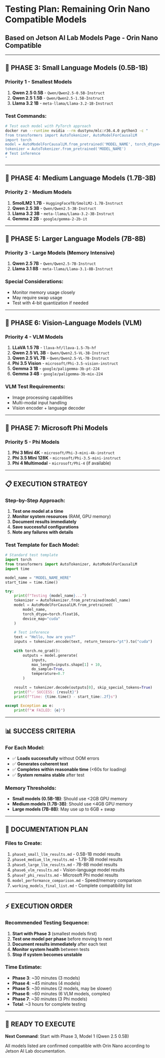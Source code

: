# Testing Plan: Remaining Orin Nano Compatible Models

## Based on Jetson AI Lab Models Page - Orin Nano Compatible

---

## 🎯 **PHASE 3: Small Language Models (0.5B-1B)**

### Priority 1 - Smallest Models
1. **Qwen 2.5 0.5B** - `Qwen/Qwen2.5-0.5B-Instruct`
2. **Qwen 2.5 1.5B** - `Qwen/Qwen2.5-1.5B-Instruct`
3. **Llama 3.2 1B** - `meta-llama/Llama-3.2-1B-Instruct`

### Test Commands:
```bash
# Test each model with PyTorch approach
docker run --runtime nvidia --rm dustynv/mlc:r36.4.0 python3 -c "
from transformers import AutoTokenizer, AutoModelForCausalLM
import torch
model = AutoModelForCausalLM.from_pretrained('MODEL_NAME', torch_dtype=torch.float16, device_map='cuda')
tokenizer = AutoTokenizer.from_pretrained('MODEL_NAME')
# Test inference
"
```

---

## 🎯 **PHASE 4: Medium Language Models (1.7B-3B)**

### Priority 2 - Medium Models
1. **SmolLM2 1.7B** - `HuggingFaceTB/SmolLM2-1.7B-Instruct`
2. **Qwen 2.5 3B** - `Qwen/Qwen2.5-3B-Instruct`
3. **Llama 3.2 3B** - `meta-llama/Llama-3.2-3B-Instruct`
4. **Gemma 2 2B** - `google/gemma-2-2b-it`

---

## 🎯 **PHASE 5: Larger Language Models (7B-8B)**

### Priority 3 - Large Models (Memory Intensive)
1. **Qwen 2.5 7B** - `Qwen/Qwen2.5-7B-Instruct`
2. **Llama 3.1 8B** - `meta-llama/Llama-3.1-8B-Instruct`

### Special Considerations:
- Monitor memory usage closely
- May require swap usage
- Test with 4-bit quantization if needed

---

## 🎯 **PHASE 6: Vision-Language Models (VLM)**

### Priority 4 - VLM Models
1. **LLaVA 1.5 7B** - `llava-hf/llava-1.5-7b-hf`
2. **Qwen 2.5 VL 3B** - `Qwen/Qwen2.5-VL-3B-Instruct`
3. **Qwen 2.5 VL 7B** - `Qwen/Qwen2.5-VL-7B-Instruct`
4. **Phi 3.5 Vision** - `microsoft/Phi-3.5-vision-instruct`
5. **Gemma 3 1B** - `google/paligemma-3b-pt-224`
6. **Gemma 3 4B** - `google/paligemma-3b-mix-224`

### VLM Test Requirements:
- Image processing capabilities
- Multi-modal input handling
- Vision encoder + language decoder

---

## 🎯 **PHASE 7: Microsoft Phi Models**

### Priority 5 - Phi Models
1. **Phi 3 Mini 4K** - `microsoft/Phi-3-mini-4k-instruct`
2. **Phi 3.5 Mini 128K** - `microsoft/Phi-3.5-mini-instruct`
3. **Phi 4 Multimodal** - `microsoft/Phi-4` (if available)

---

## 📋 **EXECUTION STRATEGY**

### Step-by-Step Approach:
1. **Test one model at a time**
2. **Monitor system resources** (RAM, GPU memory)
3. **Document results immediately**
4. **Save successful configurations**
5. **Note any failures with details**

### Test Template for Each Model:
```python
# Standard test template
import torch
from transformers import AutoTokenizer, AutoModelForCausalLM
import time

model_name = "MODEL_NAME_HERE"
start_time = time.time()

try:
    print(f"Testing {model_name}...")
    tokenizer = AutoTokenizer.from_pretrained(model_name)
    model = AutoModelForCausalLM.from_pretrained(
        model_name,
        torch_dtype=torch.float16,
        device_map="cuda"
    )
    
    # Test inference
    text = "Hello, how are you?"
    inputs = tokenizer.encode(text, return_tensors="pt").to("cuda")
    
    with torch.no_grad():
        outputs = model.generate(
            inputs,
            max_length=inputs.shape[1] + 10,
            do_sample=True,
            temperature=0.7
        )
    
    result = tokenizer.decode(outputs[0], skip_special_tokens=True)
    print(f"✅ SUCCESS: {result}")
    print(f"Time: {time.time() - start_time:.2f}s")
    
except Exception as e:
    print(f"❌ FAILED: {e}")
```

---

## 📊 **SUCCESS CRITERIA**

### For Each Model:
- ✅ **Loads successfully** without OOM errors
- ✅ **Generates coherent text** 
- ✅ **Completes within reasonable time** (<60s for loading)
- ✅ **System remains stable** after test

### Memory Thresholds:
- **Small models (0.5B-1B)**: Should use <2GB GPU memory
- **Medium models (1.7B-3B)**: Should use <4GB GPU memory  
- **Large models (7B-8B)**: May use up to 6GB + swap

---

## 📁 **DOCUMENTATION PLAN**

### Files to Create:
1. `phase3_small_llm_results.md` - 0.5B-1B model results
2. `phase4_medium_llm_results.md` - 1.7B-3B model results
3. `phase5_large_llm_results.md` - 7B-8B model results
4. `phase6_vlm_results.md` - Vision-language model results
5. `phase7_phi_results.md` - Microsoft Phi model results
6. `model_performance_comparison.md` - Speed/memory comparison
7. `working_models_final_list.md` - Complete compatibility list

---

## ⚡ **EXECUTION ORDER**

### Recommended Testing Sequence:
1. **Start with Phase 3** (smallest models first)
2. **Test one model per phase** before moving to next
3. **Document results immediately** after each test
4. **Monitor system health** between tests
5. **Stop if system becomes unstable**

### Time Estimate:
- **Phase 3**: ~30 minutes (3 models)
- **Phase 4**: ~45 minutes (4 models)  
- **Phase 5**: ~30 minutes (2 models, may be slower)
- **Phase 6**: ~60 minutes (6 VLM models, complex)
- **Phase 7**: ~30 minutes (3 Phi models)
- **Total**: ~3 hours for complete testing

---

## 🚀 **READY TO EXECUTE**

**Next Command**: Start with Phase 3, Model 1 (Qwen 2.5 0.5B)

All models listed are confirmed compatible with Orin Nano according to Jetson AI Lab documentation.
